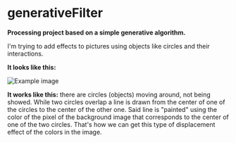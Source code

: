 # generativeFilter

**Processing project based on a simple generative algorithm.**

I'm trying to add effects to pictures using objects like circles and their interactions.

**It looks like this:**

![Example image](https://user-images.githubusercontent.com/32551338/46925048-1c68ae80-d000-11e8-902e-f99c00bde9e7.png)

**It works like this:** there are circles (objects) moving around, not being showed. While two circles overlap a line is drawn from the center
of one of the circles to the center of the other one. Said line is "painted" using the color of the pixel of the background image that
corresponds to the center of one of the two circles. That's how we can get this type of displacement effect of the colors in the image.

